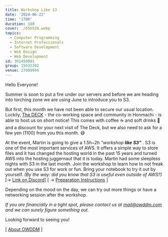 ```yaml
---
title: Workshop Like S3
date: '2024-06-22'
time: '1700'
duration: 180
cover: ./656528.webp
topics:
  - Computer Programming
  - Internet Professionals
  - Software Development
  - Web Design
  - Web Development
id: 301456891
group: 15632202
venue: 27009944
---
```


Hello Everyone!

Summer is soon to put a fire under our servers and before we are heading into torching zone we are using June to introduce you to S3.

But first, this month we have not been able to secure our usual location. Luckily, [The DECK](https://thedeck.jp/) \- the co\-working space and community in Honmachi \- is able to host us on short notice\! This comes with coffee ☕️ and soft drinks 🥤 and a discount for your next visit of The Deck\, but we also need to ask for a few yen \(1100\) from you this month\. 😅

At the event, Martin is going to give a 1.5h\~2h *"workshop **like S3"*** . S3 is one of the most important services of AWS. It offers a simple way to store files and it has changed the hosting world in the past 15 years and turned AWS into the hosting juggernaut that it is today. Martin had some sleepless nights with S3 in the last month. Join the workshop to learn how to not freak out when you use S3 for work or fun. Bring your notebook to try it out by yourself. *(By the way: did you know that S3 is useful even outside of AWS?)* [→ [Link on Discord](https://discord.com/channels/1034792577293094972/1249232144664891434)] [ → [Preparation Instructions](https://gist.github.com/martinheidegger/a815a8b3cc1d655f482320387d8a8214) ]

Depending on the mood on the day, we can try out more things or have a networking session after the workshop.

*If you are financially in a tight spot, please contact us at [mail@owddm.com](mailto:mail@owddm.com)*
*and we can surely figure something out.*

Looking forward to seeing you!

[ [About OWDDM](https://owddm.com/about) ]
